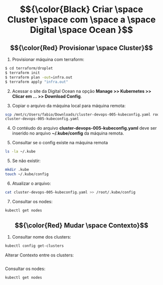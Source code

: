 # $${\color{Black} Criar \space Cluster \space com \space a \space Digital \space Ocean }$$

## $${\color{Red} Provisionar \space Cluster}$$

1. Provisionar máquina com terraform:
``` bash
$ cd terraform/droplet
$ terraform init
$ terraform plan -out=infra.out
$ terraform apply "infra.out"
```

2. Acessar o site da Digital Ocean na opção **Manage >> Kubernetes >> Clicar em ... >> Download Config**.

3. Copiar o arquivo da máquina local para máquina remota:
``` bash
scp /mnt/c/Users/fabio/Downloads/cluster-devops-005-kubeconfig.yaml root@ipDaMaquinaVirtual:/root
cluster-devops-005-kubeconfig.yaml
```

4. O contéudo do arquivo **cluster-devops-005-kubeconfig.yaml** deve ser inserido no arquivo **~/.kube/config** da máquina remota.

4. Consultar se o config existe na máquina remota
``` bash
ls -la ~/.kube
```
5. Se não existir:
``` bash
mkdir .kube
touch ~/.kube/config
```

6. Atualizar o arquivo:
``` bash
cat cluster-devops-005-kubeconfig.yaml >> /root/.kube/config
```

7. Consultar os nodes:
``` bash
kubectl get nodes
```


## $${\color{Red} Mudar \space Contexto}$$

1. Consultar nome dos clusters:

``` bash
kubectl config get-clusters
```

Alterar Contexto entre os clusters:

``` bash

```

Consultar os nodes:
``` bash
kubectl get nodes
```


